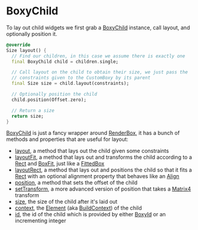 # BoxyChild

To lay out child widgets we first grab a [BoxyChild](https://pub.dev/documentation/boxy/latest/boxy/BoxyChild-class.html) instance, call layout, and optionally position it.

```dart
@override
Size layout() {
  // Find our children, in this case we assume there is exactly one
  final BoxyChild child = children.single;

  // Call layout on the child to obtain their size, we just pass the
  // constraints given to the CustomBoxy by its parent
  final Size size = child.layout(constraints);

  // Optionally position the child
  child.position(Offset.zero);

  // Return a size
  return size;
}
```

[BoxyChild](https://pub.dev/documentation/boxy/latest/boxy/BoxyChild-class.html) is just a fancy wrapper around [RenderBox](https://api.flutter.dev/flutter/rendering/RenderBox-class.html), it has a bunch of methods and properties that are useful for layout:

* [layout](https://pub.dev/documentation/boxy/latest/boxy/BoxyChild/layout.html), a method that lays out the child given some constraints
* [layoutFit](https://pub.dev/documentation/boxy/latest/boxy/BoxyChild/layoutFit.html), a method that lays out and transforms the child according to a [Rect](https://api.dart.dev/stable/2.17.3/dart-ui/Rect-class.html) and [BoxFit](https://api.flutter.dev/flutter/painting/BoxFit.html), just like a [FittedBox](https://api.flutter.dev/flutter/widgets/FittedBox-class.html)
* [layoutRect](https://pub.dev/documentation/boxy/latest/boxy/BoxyChild/layoutRect.html), a method that lays out and positions the child so that it fits a [Rect](https://api.dart.dev/stable/2.17.3/dart-ui/Rect-class.html) with an optional alignment property that behaves like an [Align](https://api.flutter.dev/flutter/widgets/Align-class.html)
* [position](https://pub.dev/documentation/boxy/latest/boxy/BaseBoxyChild/position.html), a method that sets the offset of the child
* [setTransform](https://pub.dev/documentation/boxy/latest/boxy/BaseBoxyChild/setTransform.html), a more advanced version of position that takes a [Matrix4](https://pub.dev/documentation/vector\_math/2.1.2/vector\_math\_64/Matrix4-class.html) transform
* [size](https://pub.dev/documentation/boxy/latest/boxy/BoxyChild/size.html), the size of the child after it's laid out
* [context](https://pub.dev/documentation/boxy/latest/inflating\_element/InflatedChildHandle/context.html), the [Element](https://api.flutter.dev/flutter/widgets/Element-class.html) (aka [BuildContext](https://api.flutter.dev/flutter/widgets/BuildContext-class.html)) of the child
* [id](https://pub.dev/documentation/boxy/latest/inflating\_element/InflatedChildHandle/id.html), the id of the child which is provided by either [BoxyId](https://pub.dev/documentation/boxy/latest/boxy/BoxyId-class.html) or an incrementing integer
